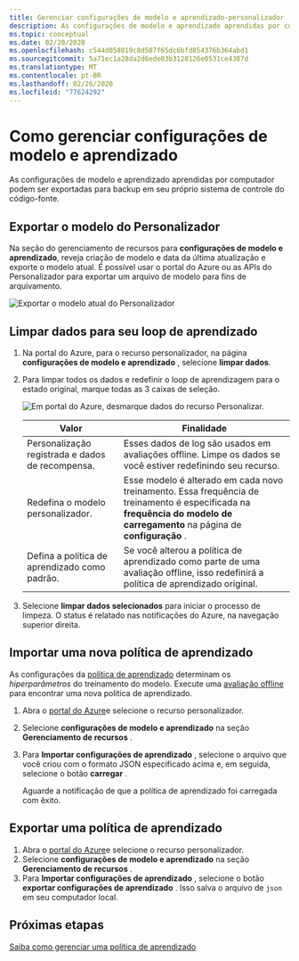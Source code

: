 ```yaml
---
title: Gerenciar configurações de modelo e aprendizado-personalizador
description: As configurações de modelo e aprendizado aprendidas por computador podem ser exportadas para backup em seu próprio sistema de controle do código-fonte.
ms.topic: conceptual
ms.date: 02/20/2020
ms.openlocfilehash: c544d058019c8d507f65dc6bfd854376b364abd1
ms.sourcegitcommit: 5a71ec1a28da2d6ede03b3128126e0531ce4387d
ms.translationtype: MT
ms.contentlocale: pt-BR
ms.lasthandoff: 02/26/2020
ms.locfileid: "77624292"
---
```

# <a name="how-to-manage-model-and-learning-settings"></a>Como gerenciar configurações de modelo e aprendizado

As configurações de modelo e aprendizado aprendidas por computador podem ser exportadas para backup em seu próprio sistema de controle do código-fonte.

## <a name="export-the-personalizer-model"></a>Exportar o modelo do Personalizador

Na seção do gerenciamento de recursos para **configurações de modelo e aprendizado**, reveja criação de modelo e data da última atualização e exporte o modelo atual. É possível usar o portal do Azure ou as APIs do Personalizador para exportar um arquivo de modelo para fins de arquivamento.

![Exportar o modelo atual do Personalizador](media/settings/export-current-personalizer-model.png)

## <a name="clear-data-for-your-learning-loop"></a>Limpar dados para seu loop de aprendizado

1. Na portal do Azure, para o recurso personalizador, na página **configurações de modelo e aprendizado** , selecione **limpar dados**.
1. Para limpar todos os dados e redefinir o loop de aprendizagem para o estado original, marque todas as 3 caixas de seleção.

    ![Em portal do Azure, desmarque dados do recurso Personalizar.](./media/settings/clear-data-from-personalizer-resource.png)

    |Valor|Finalidade|
    |--|--|
    |Personalização registrada e dados de recompensa.|Esses dados de log são usados em avaliações offline. Limpe os dados se você estiver redefinindo seu recurso.|
    |Redefina o modelo personalizador.|Esse modelo é alterado em cada novo treinamento. Essa frequência de treinamento é especificada na **frequência do modelo de carregamento** na página de **configuração** . |
    |Defina a política de aprendizado como padrão.|Se você alterou a política de aprendizado como parte de uma avaliação offline, isso redefinirá a política de aprendizado original.|

1. Selecione **limpar dados selecionados** para iniciar o processo de limpeza. O status é relatado nas notificações do Azure, na navegação superior direita.

## <a name="import-a-new-learning-policy"></a>Importar uma nova política de aprendizado

As configurações da [política de aprendizado](concept-active-learning.md#understand-learning-policy-settings) determinam os _hiperparâmetros_ do treinamento do modelo. Execute uma [avaliação offline](how-to-offline-evaluation.md) para encontrar uma nova política de aprendizado.

1. Abra o [portal do Azure](https://portal.azure.com)e selecione o recurso personalizador.
1. Selecione **configurações de modelo e aprendizado** na seção **Gerenciamento de recursos** .
1. Para **Importar configurações de aprendizado** , selecione o arquivo que você criou com o formato JSON especificado acima e, em seguida, selecione o botão **carregar** .

    Aguarde a notificação de que a política de aprendizado foi carregada com êxito.

## <a name="export-a-learning-policy"></a>Exportar uma política de aprendizado

1. Abra o [portal do Azure](https://portal.azure.com)e selecione o recurso personalizador.
1. Selecione **configurações de modelo e aprendizado** na seção **Gerenciamento de recursos** .
1. Para **Importar configurações de aprendizado** , selecione o botão **exportar configurações de aprendizado** . Isso salva o arquivo de `json` em seu computador local.

## <a name="next-steps"></a>Próximas etapas

[Saiba como gerenciar uma política de aprendizado](how-to-manage-model.md)
